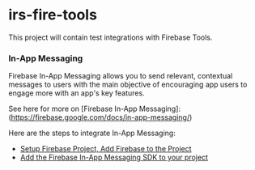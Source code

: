 # irs-fire-tools
This project will contain test integrations with Firebase Tools.

### In-App Messaging

Firebase In-App Messaging allows you to send relevant, contextual messages to users 
with the main objective of encouraging app users to engage more with an app's key features.

See here for more on [Firebase In-App Messaging]: (https://firebase.google.com/docs/in-app-messaging/)

Here are the steps to integrate In-App Messaging:
* [Setup Firebase Project, Add Firebase to the Project](https://firebase.google.com/docs/ios/setup)
* [Add the Firebase In-App Messaging SDK to your project](https://firebase.google.com/docs/in-app-messaging/get-started)  


